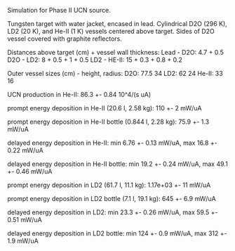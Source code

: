 Simulation for Phase II UCN source.

Tungsten target with water jacket, encased in lead.
Cylindrical D2O (296 K), LD2 (20 K), and He-II (1 K) vessels centered above target.
Sides of D2O vessel covered with graphite reflectors.

Distances above target (cm) + vessel wall thickness:
Lead - D2O: 4.7 + 0.5
D2O - LD2: 8 + 0.5 + 1 + 0.5
LD2 - HE-II: 15 + 0.3 + 0.8 + 0.2

Outer vessel sizes (cm) - height, radius:
D2O: 77.5 34
LD2: 62 24
He-II: 33 16

UCN production in He-II:
86.3 +- 0.84 10^4/(s uA)

prompt energy deposition in He-II (20.6 l, 2.58 kg):
110 +- 2 mW/uA

prompt energy deposition in He-II bottle (0.844 l, 2.28 kg):
75.9 +- 1.3 mW/uA

delayed energy deposition in He-II:
min 6.76 +- 0.13 mW/uA, max 16.8 +- 0.22 mW/uA

delayed energy deposition in He-II bottle:
min 19.2 +- 0.24 mW/uA, max 49.1 +- 0.46 mW/uA

prompt energy deposition in LD2 (61.7 l, 11.1 kg):
1.17e+03 +- 11 mW/uA

prompt energy deposition in LD2 bottle (7.1 l, 19.1 kg):
645 +- 6.9 mW/uA

delayed energy deposition in LD2:
min 23.3 +- 0.26 mW/uA, max 59.5 +- 0.51 mW/uA

delayed energy deposition in LD2 bottle:
min 124 +- 0.9 mW/uA, max 312 +- 1.9 mW/uA

